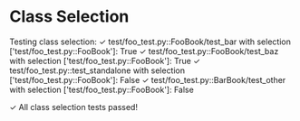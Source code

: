 # Class Selection

Testing class selection:
 ✓ test/foo_test.py::FooBook/test_bar with selection ['test/foo_test.py::FooBook']: True
 ✓ test/foo_test.py::FooBook/test_baz with selection ['test/foo_test.py::FooBook']: True
 ✓ test/foo_test.py::test_standalone with selection ['test/foo_test.py::FooBook']: False
 ✓ test/foo_test.py::BarBook/test_other with selection ['test/foo_test.py::FooBook']: False

✓ All class selection tests passed!

